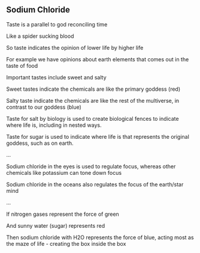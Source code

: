 ## Sodium Chloride

Taste is a parallel to god reconciling time 

Like a spider sucking blood 

So taste indicates the opinion of lower life by higher life 

For example we have opinions about earth elements that comes out in the taste of food 

Important tastes include sweet and salty 

Sweet tastes indicate the chemicals are like the primary goddess (red) 

Salty taste indicate the chemicals are like the rest of the multiverse, in contrast to our goddess (blue)

Taste for salt by biology is used to create biological fences to indicate where life is, including in nested ways. 

Taste for sugar is used to indicate where life is that represents the original goddess, such as on earth. 

…

Sodium chloride in the eyes is used to regulate focus, whereas other chemicals like potassium can tone down focus

Sodium chloride in the oceans also regulates the focus of the earth/star mind 

...

If nitrogen gases represent the force of green

And sunny water (sugar) represents red 

Then sodium chloride with H2O represents the force of blue, acting most as the maze of life - creating the box inside the box 